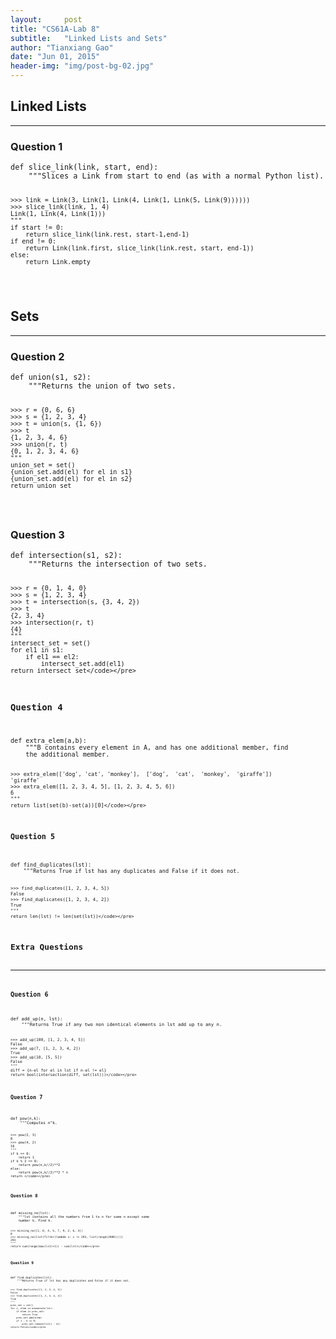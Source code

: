 ```yaml
---
layout:     post
title: "CS61A-Lab 8"
subtitle:   "Linked Lists and Sets"
author: "Tianxiang Gao"
date: "Jun 01, 2015"
header-img: "img/post-bg-02.jpg"
---
```


<h2>Linked Lists</h2>
<hr>
<h3>Question 1</h3>
<pre><code>def slice_link(link, start, end):
    """Slices a Link from start to end (as with a normal Python list).

    >>> link = Link(3, Link(1, Link(4, Link(1, Link(5, Link(9))))))
    >>> slice_link(link, 1, 4)
    Link(1, Link(4, Link(1)))
    """
    if start != 0:
        return slice_link(link.rest, start-1,end-1)
    if end != 0:
        return Link(link.first, slice_link(link.rest, start, end-1))
    else:
        return Link.empty
</code></pre>

<h2>Sets</h2>
<hr>
<h3>Question 2</h3>
<pre><code>def union(s1, s2):
    """Returns the union of two sets.

    >>> r = {0, 6, 6}
    >>> s = {1, 2, 3, 4}
    >>> t = union(s, {1, 6})
    >>> t
    {1, 2, 3, 4, 6}
    >>> union(r, t)
    {0, 1, 2, 3, 4, 6}
    """
    union_set = set()
    {union_set.add(el) for el in s1}
    {union_set.add(el) for el in s2}
    return union_set
</code></pre>

<h3>Question 3</h3>
<pre><code>def intersection(s1, s2):
    """Returns the intersection of two sets.

    >>> r = {0, 1, 4, 0}
    >>> s = {1, 2, 3, 4}
    >>> t = intersection(s, {3, 4, 2})
    >>> t
    {2, 3, 4}
    >>> intersection(r, t)
    {4}
    """
    intersect_set = set()
    for el1 in s1:
        if el1 == el2:
            intersect_set.add(el1)
    return intersect_set</code></pre>

<h3>Question 4</h3>
<pre><code>def extra_elem(a,b):
    """B contains every element in A, and has one additional member, find
    the additional member.

    >>> extra_elem(['dog', 'cat', 'monkey'],  ['dog',  'cat',  'monkey',  'giraffe'])
    'giraffe'
    >>> extra_elem([1, 2, 3, 4, 5], [1, 2, 3, 4, 5, 6])
    6
    """
    return list(set(b)-set(a))[0]</code></pre>

<h3>Question 5</h3>
<pre><code>def find_duplicates(lst):
    """Returns True if lst has any duplicates and False if it does not.

    >>> find_duplicates([1, 2, 3, 4, 5])
    False
    >>> find_duplicates([1, 2, 3, 4, 2])
    True
    """
    return len(lst) != len(set(lst))</code></pre>

<h2>Extra Questions</h2>
<hr>
<h3>Question 6</h3>
<pre><code>def add_up(n, lst):
    """Returns True if any two non identical elements in lst add up to any n.

    >>> add_up(100, [1, 2, 3, 4, 5])
    False
    >>> add_up(7, [1, 2, 3, 4, 2])
    True
    >>> add_up(10, [5, 5])
    False
    """
    diff = {n-el for el in lst if n-el != el}
    return bool(intersection(diff, set(lst)))</code></pre>

<h3>Question 7</h3>
<pre><code>def pow(n,k):
    """Computes n^k.

    >>> pow(2, 3)
    8
    >>> pow(4, 2)
    16
    """
    if k == 0:
        return 1
    if k % 2 == 0:
        return pow(n,k//2)**2
    else:
        return pow(n,k//2)**2 * n
    return </code></pre>

<h3>Question 8</h3>
<pre><code>def missing_no(lst):
    """lst contains all the numbers from 1 to n for some n except some
    number k. Find k.

    >>> missing_no([1, 0, 4, 5, 7, 9, 2, 6, 3])
    8
    >>> missing_no(list(filter(lambda x: x != 293, list(range(2000)))))
    293
    """
    return sum(range(max(lst)+1)) - sum(lst)</code></pre>

<h3>Question 9</h3>
<pre><code>def find_duplicates(lst):
    """Returns True if lst has any duplicates and False if it does not.

    >>> find_duplicates([1, 2, 3, 4, 5])
    False
    >>> find_duplicates([1, 2, 3, 4, 2])
    True
    """
    prev_set = set()
    for i, elem in enumerate(lst):
        if elem in prev_set:
            return True
        prev_set.add(elem)
        if i - k >= 0:
            prev_set.remove(lst[i - k])
    return False</code></pre>